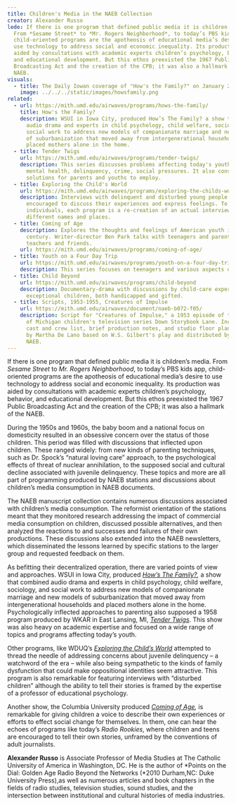 ```yaml
---
title: Children's Media in the NAEB Collection
creator: Alexander Russo
lede: If there is one program that defined public media it is children’s media.
  From *Sesame Street* to *Mr. Rogers Neighborhood*, to today’s PBS kids app,
  child-oriented programs are the apotheosis of educational media’s desire to
  use technology to address social and economic inequality. Its production was
  aided by consultations with academic experts children’s psychology, behavior,
  and educational development. But this ethos preexisted the 1967 Public
  Broadcasting Act and the creation of the CPB; it was also a hallmark of the
  NAEB.
visuals:
  - title: The Daily Iowan coverage of "How's the Family?" on January 2, 1955
    image: ../../../static/images/howsfamily.png
related:
  - url: https://mith.umd.edu/airwaves/programs/hows-the-family/
    title: How's the Family?
    description: WSUI in Iowa City, produced How’s The Family? a show that combined
      audio drama and experts in child psychology, child welfare, sociology, and
      social work to address new models of companionate marriage and new models
      of suburbanization that moved away from intergenerational households and
      placed mothers alone in the home.
  - title: Tender Twigs
    url: https://mith.umd.edu/airwaves/programs/tender-twigs/
    description: This series discusses problems affecting today's youth, such as
      mental health, delinquency, crime, social pressures. It also considers
      solutions for parents and youths to employ.
  - title: Exploring the Child's World
    url: https://mith.umd.edu/airwaves/programs/exploring-the-childs-world/
    description: Interviews with delinquent and disturbed young people who are
      encouraged to discuss their experiences and express feelings. To protect
      individuals, each program is a re-creation of an actual interview using
      different names and places.
  - title: Coming of Age
    description: Explores the thoughts and feelings of American youth in the 20th
      century. Writer-director Ben Park talks with teenagers and parents,
      teachers and friends.
    url: https://mith.umd.edu/airwaves/programs/coming-of-age/
  - title: Youth on a Four Day Trip
    url: https://mith.umd.edu/airwaves/programs/youth-on-a-four-day-trip
    description: This series focuses on teenagers and various aspects of their health.
  - title: Child Beyond
    url: https://mith.umd.edu/airwaves/programs/child-beyond
    description: Documentary-drama with discussions by child-care experts about
      exceptional children, both handicapped and gifted.
  - title: Scripts, 1953-1955, Creatures of Impulse
    url: https://mith.umd.edu/airwaves/document/naeb-b072-f05/
    description: Script for "Creatures of Impulse," a 1953 episode of the University
      of Michigan children's television series Down Storybook Lane. Includes
      cast and crew list, brief production notes, and studio floor plan. Written
      by Martha De Lano based on W.S. Gilbert's play and distributed by the
      NAEB.
---
```

If there is one program that defined public media it is children’s media. From *Sesame Street* to *Mr. Rogers Neighborhood*, to today’s PBS kids app, child-oriented programs are the apotheosis of educational media’s desire to use technology to address social and economic inequality. Its production was aided by consultations with academic experts children’s psychology, behavior, and educational development. But this ethos preexisted the 1967 Public Broadcasting Act and the creation of the CPB; it was also a hallmark of the NAEB.

During the 1950s and 1960s, the baby boom and a national focus on domesticity resulted in an obsessive concern over the status of those children. This period was filled with discussions that inflected upon children. These ranged widely: from new kinds of parenting techniques, such as Dr. Spock’s “natural loving care” approach, to the psychological effects of threat of nuclear annihilation, to the supposed social and cultural decline associated with juvenile delinquency. These topics and more are all part of programming produced by NAEB stations and discussions about children’s media consumption in NAEB documents.

The NAEB manuscript collection contains numerous discussions associated with children’s media consumption. The reformist orientation of the stations meant that they monitored research addressing the impact of commercial media consumption on children, discussed possible alternatives, and then analyzed the reactions to and successes and failures of their own productions. These discussions also extended into the NAEB newsletters, which disseminated the lessons learned by specific stations to the larger group and requested feedback on them.

As befitting their decentralized operation, there are varied points of view and approaches. WSUI in Iowa City, produced *[How’s The Family?](https://mith.umd.edu/airwaves/programs/hows-the-family/),* a show that combined audio drama and experts in child psychology, child welfare, sociology, and social work to address new models of companionate marriage and new models of suburbanization that moved away from intergenerational households and placed mothers alone in the home. Psychologically inflected approaches to parenting also supposed a 1958 program produced by WKAR in East Lansing, MI, *[Tender Twigs](https://mith.umd.edu/airwaves/programs/tender-twigs/)*. This show was also heavy on academic expertise and focused on a wide range of topics and programs affecting today’s youth.

Other programs, like WDUQ’s *[Exploring the Child’s World](https://mith.umd.edu/airwaves/programs/exploring-the-childs-world/)* attempted to thread the needle of addressing concerns about juvenile delinquency – a watchword of the era – while also being sympathetic to the kinds of family dysfunction that could make oppositional identities seem attractive. This program is also remarkable for featuring interviews with “disturbed children” although the ability to tell their stories is framed by the expertise of a professor of educational psychology.

Another show, the Columbia University produced *[Coming of Age](https://mith.umd.edu/airwaves/programs/coming-of-age/),* is remarkable for giving children a voice to describe their own experiences or efforts to effect social change for themselves. In them, one can hear the echoes of programs like today’s *Radio Rookies*, where children and teens are encouraged to tell their own stories, unframed by the conventions of adult journalists.

**Alexander Russo** is Associate Professor of Media Studies at The Catholic University of America in Washington, DC. He is the author of *Points on the Dial: Golden Age Radio Beyond the Networks (*2010 Durham,NC: Duke University Press),as well as numerous articles and book chapters in the fields of radio studies, television studies, sound studies, and the intersection between institutional and cultural histories of media industries.
